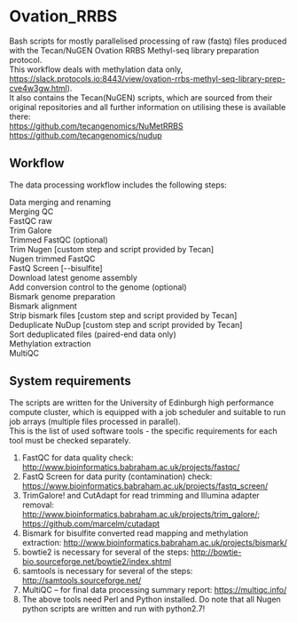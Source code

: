 # Ovation_RRBS
Bash scripts for mostly parallelised processing of raw (fastq) files produced with the Tecan/NuGEN Ovation RRBS Methyl-seq library preparation protocol. \
This workflow deals with methylation data only, https://slack.protocols.io:8443/view/ovation-rrbs-methyl-seq-library-prep-cve4w3gw.html). \
It also contains the Tecan(NuGEN) scripts, which are sourced from their original repositories and all further information on utilising these is available there:\
https://github.com/tecangenomics/NuMetRRBS \
https://github.com/tecangenomics/nudup

## Workflow
The data processing workflow includes the following steps:

Data merging and renaming\
Merging QC\
FastQC raw\
Trim Galore\
Trimmed FastQC (optional)\
Trim Nugen [custom step and script provided by Tecan]\
Nugen trimmed FastQC\
FastQ Screen [--bisulfite]\
Download latest genome assembly\
Add conversion control to the genome (optional)\
Bismark genome preparation\
Bismark alignment\
Strip bismark files [custom step and script provided by Tecan]\
Deduplicate NuDup [custom step and script provided by Tecan]\
Sort deduplicated files (paired-end data only)\
Methylation extraction\
MultiQC

## System requirements
The scripts are written for the University of Edinburgh high performance compute cluster, which is equipped with a job scheduler and suitable to run job arrays  (multiple files processed in parallel).\
This is the list of used software tools - the specific requirements for each tool must be checked separately.
1. FastQC for data quality check: http://www.bioinformatics.babraham.ac.uk/projects/fastqc/ 
2. FastQ Screen for data purity (contamination) check: https://www.bioinformatics.babraham.ac.uk/projects/fastq_screen/ 
3. TrimGalore! and CutAdapt for read trimming and Illumina adapter removal: http://www.bioinformatics.babraham.ac.uk/projects/trim_galore/; https://github.com/marcelm/cutadapt 
4. Bismark for bisulfite converted read mapping and methylation extraction: http://www.bioinformatics.babraham.ac.uk/projects/bismark/ 
5. bowtie2 is necessary for several of the steps: http://bowtie-bio.sourceforge.net/bowtie2/index.shtml 
6. samtools is necessary for several of the steps: http://samtools.sourceforge.net/ 
7. MultiQC – for final data processing summary report: https://multiqc.info/ 
8. The above tools need Perl and Python installed. Do note that all Nugen python scripts are written and run with python2.7!



